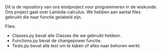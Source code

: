 Dit is de repository van ons eindproject voor programmeren in de wiskunde.
Ons project gaat over Lambda-calculus.
We hebben aan aantal files gebruikt die naar functie gelabeld zijn.

Files:
- Classes.py    bevat alle Classes die we gebruikt hebben.
- Functions.py  bevat de changepower functie.
- Tests.py      bevat alle test om te kijken of alles naar behoren werkt.
